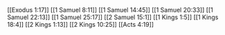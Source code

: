 [[Exodus 1:17]]
[[1 Samuel 8:11]]
[[1 Samuel 14:45]]
[[1 Samuel 20:33]]
[[1 Samuel 22:13]]
[[1 Samuel 25:17]]
[[2 Samuel 15:1]]
[[1 Kings 1:5]]
[[1 Kings 18:4]]
[[2 Kings 1:13]]
[[2 Kings 10:25]]
[[Acts 4:19]]
